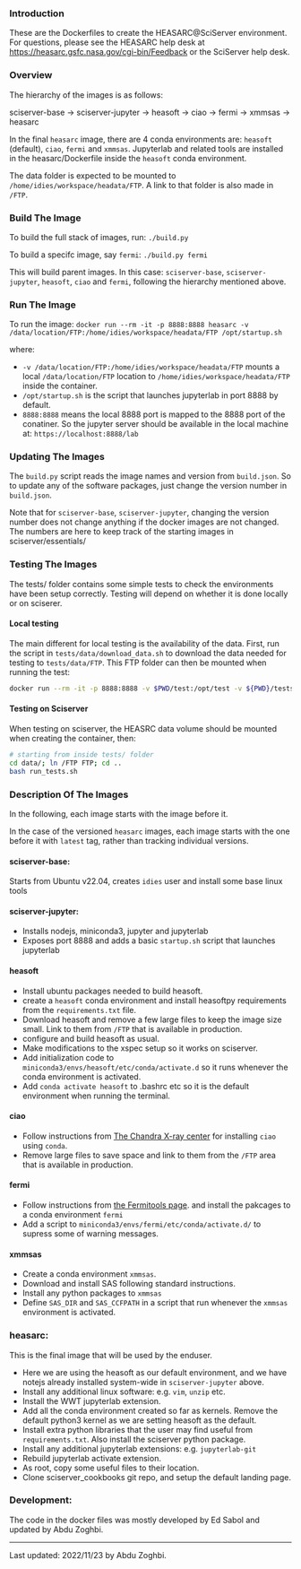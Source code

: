 ### Introduction
These are the Dockerfiles to create the HEASARC@SciServer environment.  For questions,
please see the HEASARC help desk at https://heasarc.gsfc.nasa.gov/cgi-bin/Feedback or
the SciServer help desk.

### Overview 
The hierarchy of the images is as follows:

  sciserver-base -> sciserver-jupyter -> heasoft -> ciao -> fermi -> xmmsas -> heasarc
   
In the final `heasarc` image, there are 4 conda environments are: `heasoft` (default), `ciao`, `fermi` and `xmmsas`.
Jupyterlab and related tools are installed in the heasarc/Dockerfile inside the `heasoft` conda environment.

The data folder is expected to be mounted to `/home/idies/workspace/headata/FTP`. A link to that folder is also made in `/FTP`.

### Build The Image 
To build the full stack of images, run: 
`./build.py`

To build a specifc image, say `fermi`:
`./build.py fermi`

This will build parent images. In this case: `sciserver-base`, `sciserver-jupyter`, `heasoft`, `ciao` and  `fermi`, following the hierarchy mentioned above.



### Run The Image
To run the image:
`docker run --rm -it -p 8888:8888 heasarc -v /data/location/FTP:/home/idies/workspace/headata/FTP /opt/startup.sh`

where:
- `-v /data/location/FTP:/home/idies/workspace/headata/FTP` mounts a local `/data/location/FTP` location to `/home/idies/workspace/headata/FTP` inside the container. 
- `/opt/startup.sh` is the script that launches jupyterlab in port 8888 by default. 
- `8888:8888` means the local 8888 port is mapped to the 8888 port of the conatiner. So the jupyter server should be available in the local machine at: `https://localhost:8888/lab`


### Updating The Images
The `build.py` script reads the image names and version from `build.json`.
So to update any of the software packages, just change the version number in `build.json`.

Note that for `sciserver-base`, `sciserver-jupyter`, changing the version number does not change anything if the docker images are not changed. The numbers are here to keep track of the starting images in sciserver/essentials/


### Testing The Images
The tests/ folder contains some simple tests to check the environments have been setup correctly. Testing will depend on whether it is done locally or on sciserer.

#### Local testing
The main different for local testing is the availability of the data. First, run the script in `tests/data/download_data.sh` to download the data needed for testing to `tests/data/FTP`. This FTP folder can then be mounted when running the test:

```sh
docker run --rm -it -p 8888:8888 -v $PWD/test:/opt/test -v ${PWD}/tests/data/FTP/:/home/idies/workspace/headata/FTP  heasarc /opt/test/run_tests.sh
```

#### Testing on Sciserver
When testing on sciserver, the HEASRC data volume should be mounted when creating the container, then:
```sh
# starting from inside tests/ folder
cd data/; ln /FTP FTP; cd ..
bash run_tests.sh
```



### Description Of The Images
In the following, each image starts with the image before it.

In the case of the versioned `heasarc` images, each image starts with the one before it
with `latest` tag, rather than tracking individual versions.

#### sciserver-base:
Starts from Ubuntu v22.04, creates `idies` user and install some base linux tools


#### sciserver-jupyter:
- Installs nodejs, miniconda3, jupyter and jupyterlab
- Exposes port 8888 and adds a basic `startup.sh` script that launches jupyterlab



#### heasoft
- Install ubuntu packages needed to build heasoft.
- create a `heasoft` conda environment and install heasoftpy requirements from the `requirements.txt` file.
- Download heasoft and remove a few large files to keep the image size small. Link to them from `/FTP` that is available in production.
- configure and build heasoft as usual.
- Make modifications to the xspec setup so it works on sciserver.
- Add initialization code to `miniconda3/envs/heasoft/etc/conda/activate.d` so it runs whenever the conda environment is activated.
- Add `conda activate heasoft` to .bashrc etc so it is the default environment when running the terminal.

#### ciao
- Follow instructions from [The Chandra X-ray center](https://cxc.cfa.harvard.edu/ciao/threads/ciao_install_conda/) for installing `ciao` using `conda`. 
- Remove large files to save space and link to them from the `/FTP` area that is available in production.


#### fermi
- Follow instructions from [the Fermitools page](https://github.com/fermi-lat/Fermitools-conda/wiki/Installation-Instructions).  and install the pakcages to a conda environment `fermi`
- Add a script to `miniconda3/envs/fermi/etc/conda/activate.d/` to supress some of warning messages.

#### xmmsas
- Create a conda environment `xmmsas`.
- Download and install SAS following standard instructions.
- Install any python packages to `xmmsas`
- Define `SAS_DIR` and `SAS_CCFPATH` in a script that run whenever the `xmmsas` environment is activated.


### heasarc:
This is the final image that will be used by the enduser.

- Here we are using the heasoft as our default environment, and we have notejs already installed system-wide in `sciserver-jupyter` above.
- Install any additional linux software: e.g. `vim`, `unzip` etc.
- Install the WWT jupyterlab extension.
- Add all the conda environment created so far as kernels. Remove the default python3 kernel as we are setting heasoft as the default.
- Install extra python libraries that the user may find useful from `requirements.txt`. Also install the sciserver python package.
- Install any additional jupyterlab extensions: e.g. `jupyterlab-git`
- Rebuild jupyterlab activate extension.
- As root, copy some useful files to their location.
- Clone sciserver_cookbooks git repo, and setup the default landing page.


### Development:
The code in the docker files was mostly developed by Ed Sabol and updated by
Abdu Zoghbi.


---
Last updated: 2022/11/23 by Abdu Zoghbi.